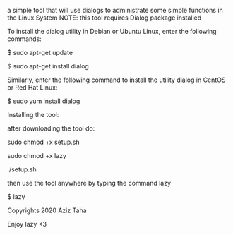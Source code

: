 a simple tool that will use dialogs to administrate some simple functions in the Linux System
NOTE:
this tool requires Dialog package installed

To install the dialog utility in Debian or Ubuntu Linux, enter the following commands:

$ sudo apt-get update

$ sudo apt-get install dialog

Similarly, enter the following command to install the utility dialog in CentOS or Red Hat Linux:

$ sudo yum install dialog

Installing the tool:

after downloading the tool do:

sudo chmod +x setup.sh

sudo chmod +x lazy

./setup.sh

then use the tool anywhere by typing the command lazy

$ lazy

Copyrights 2020 Aziz Taha

Enjoy lazy <3
